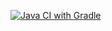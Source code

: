 [![Java CI with Gradle](https://github.com/TaisiaKos/Patterns2/actions/workflows/gradle.yml/badge.svg)](https://github.com/TaisiaKos/Patterns2/actions/workflows/gradle.yml)